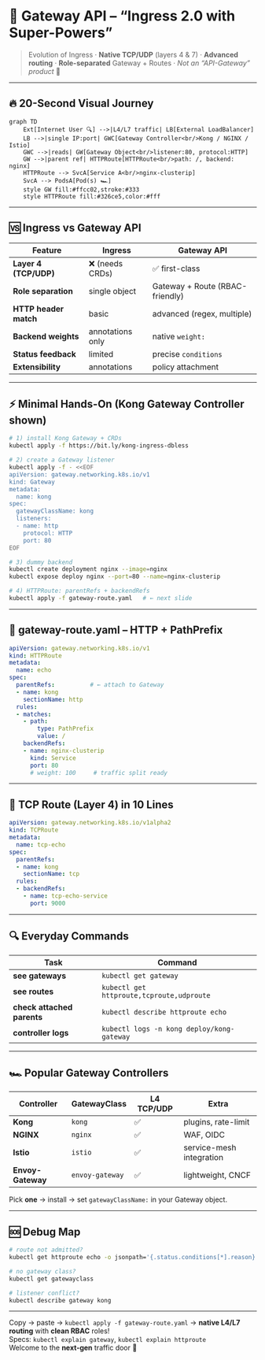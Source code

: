 # 🚀 Gateway API – “Ingress 2.0 with Super-Powers”  
> Evolution of Ingress · **Native TCP/UDP** (layers 4 & 7) · **Advanced routing** · **Role-separated** Gateway + Routes · *Not an “API-Gateway” product* 🚪

---

## 🔥 20-Second Visual Journey
```mermaid
graph TD
    Ext[Internet User 🔍] -->|L4/L7 traffic| LB[External LoadBalancer]
    LB -->|single IP:port| GWC[Gateway Controller<br/>Kong / NGINX / Istio]
    GWC -->|reads| GW[Gateway Object<br/>listener:80, protocol:HTTP]
    GW -->|parent ref| HTTPRoute[HTTPRoute<br/>path: /, backend: nginx]
    HTTPRoute --> SvcA[Service A<br/>nginx-clusterip]
    SvcA --> PodsA[Pod(s) 🏎️]
    style GW fill:#ffcc02,stroke:#333
    style HTTPRoute fill:#326ce5,color:#fff
```

---

## 🆚 Ingress vs Gateway API
| Feature | Ingress | Gateway API |
|---------|---------|-------------|
| **Layer 4 (TCP/UDP)** | ❌ (needs CRDs) | ✅ first-class |
| **Role separation** | single object | Gateway + Route (RBAC-friendly) |
| **HTTP header match** | basic | advanced (regex, multiple) |
| **Backend weights** | annotations only | native `weight:` |
| **Status feedback** | limited | precise `conditions` |
| **Extensibility** | annotations | policy attachment |

---

## ⚡ Minimal Hands-On (Kong Gateway Controller shown)
```bash
# 1) install Kong Gateway + CRDs
kubectl apply -f https://bit.ly/kong-ingress-dbless

# 2) create a Gateway listener
kubectl apply -f - <<EOF
apiVersion: gateway.networking.k8s.io/v1
kind: Gateway
metadata:
  name: kong
spec:
  gatewayClassName: kong
  listeners:
  - name: http
    protocol: HTTP
    port: 80
EOF

# 3) dummy backend
kubectl create deployment nginx --image=nginx
kubectl expose deploy nginx --port=80 --name=nginx-clusterip

# 4) HTTPRoute: parentRefs + backendRefs
kubectl apply -f gateway-route.yaml   # ← next slide
```

---

## 📄 gateway-route.yaml – HTTP + PathPrefix
```yaml
apiVersion: gateway.networking.k8s.io/v1
kind: HTTPRoute
metadata:
  name: echo
spec:
  parentRefs:          # ← attach to Gateway
  - name: kong
    sectionName: http
  rules:
  - matches:
    - path:
        type: PathPrefix
        value: /
    backendRefs:
    - name: nginx-clusterip
      kind: Service
      port: 80
      # weight: 100     # traffic split ready
```

---

## 🎯 TCP Route (Layer 4) in 10 Lines
```yaml
apiVersion: gateway.networking.k8s.io/v1alpha2
kind: TCPRoute
metadata:
  name: tcp-echo
spec:
  parentRefs:
  - name: kong
    sectionName: tcp
  rules:
  - backendRefs:
    - name: tcp-echo-service
      port: 9000
```

---

## 🔍 Everyday Commands
| Task | Command |
|------|---------|
| **see gateways** | `kubectl get gateway` |
| **see routes** | `kubectl get httproute,tcproute,udproute` |
| **check attached parents** | `kubectl describe httproute echo` |
| **controller logs** | `kubectl logs -n kong deploy/kong-gateway` |

---

## 🏎️ Popular Gateway Controllers
| Controller | GatewayClass | L4 TCP/UDP | Extra |
|------------|--------------|------------|-------|
| **Kong** | `kong` | ✅ | plugins, rate-limit |
| **NGINX** | `nginx` | ✅ | WAF, OIDC |
| **Istio** | `istio` | ✅ | service-mesh integration |
| **Envoy-Gateway** | `envoy-gateway` | ✅ | lightweight, CNCF |

Pick **one** → install → set `gatewayClassName:` in your Gateway object.

---

## 🆘 Debug Map
```bash
# route not admitted?
kubectl get httproute echo -o jsonpath='{.status.conditions[*].reason}'

# no gateway class?
kubectl get gatewayclass

# listener conflict?
kubectl describe gateway kong
```

---

Copy → paste → `kubectl apply -f gateway-route.yaml` → **native L4/L7 routing** with **clean RBAC** roles!  
Specs: `kubectl explain gateway`, `kubectl explain httproute`  
Welcome to the **next-gen** traffic door 🚪
```
